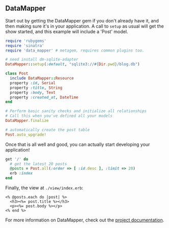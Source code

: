 DataMapper
----------

Start out by getting the DataMapper gem if you don't already have it, and then
making sure it's in your application. A call to `setup` as usual will get the
show started, and this example will include a 'Post' model.

```ruby
require 'rubygems'
require 'sinatra'
require 'data_mapper' # metagem, requires common plugins too.

# need install dm-sqlite-adapter
DataMapper::setup(:default, "sqlite3://#{Dir.pwd}/blog.db")

class Post
  include DataMapper::Resource
  property :id, Serial
  property :title, String
  property :body, Text
  property :created_at, DateTime
end

# Perform basic sanity checks and initialize all relationships
# Call this when you've defined all your models
DataMapper.finalize

# automatically create the post table
Post.auto_upgrade!
```

Once that is all well and good, you can actually start developing your
application!

```ruby
get '/' do
  # get the latest 20 posts
  @posts = Post.all(:order => [ :id.desc ], :limit => 20)
  erb :index
end
```

Finally, the view at `./view/index.erb`:

```erb
<% @posts.each do |post| %>
  <h3><%= post.title %></h3>
  <p><%= post.body %></p>
<% end %>
```

For more information on DataMapper, check out the [project
documentation](http://datamapper.org/docs/ "DataMapper").

